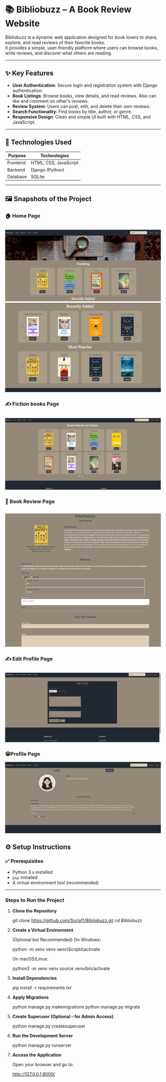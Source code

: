 # 📚 Bibliobuzz – A Book Review Website  

Bibliobuzz is a dynamic web application designed for book lovers to share, explore, and read reviews of their favorite books.  
It provides a simple, user-friendly platform where users can browse books, write reviews, and discover what others are reading.

---

## ✨ Key Features
- **User Authentication**: Secure login and registration system with Django authentication.  
- **Book Listings**: Browse books, view details, and read reviews. Also can like and comment on other's reviews.  
- **Review System**: Users can post, edit, and delete their own reviews.  
- **Search Functionality**: Find books by title, author, or genre.  
- **Responsive Design**: Clean and simple UI built with HTML, CSS, and JavaScript.  

---

## 🚀 Technologies Used

| Purpose      | Technologies              |
|-------------|--------------------------|
| Frontend    | HTML, CSS, JavaScript     |
| Backend     | Django (Python)           |
| Database    | SQLite                   |

---

## 🖼️ Snapshots of the Project
### 🏠 Home Page
![Home Page](./images/1.png)
![Home Page](./images/2.png)
---
### ✍️ Fiction books Page
![Fiction Page](./images/3.png)
---
### 📖 Book Review Page
![Book Review](./images/4.png)
---
### ✍️ Edit Profile Page
![Edit Profile](./images/5.png)
---
### 😁Profile Page
![Profile](./images/6.png)

## ⚙️ Setup Instructions

### ✅ Prerequisites
- Python 3.x installed  
- `pip` installed  
- A virtual environment tool (recommended)  

---

###  Steps to Run the Project

1. **Clone the Repository**

      git clone https://github.com/Surja11/Bibliobuzz.git
      cd Bibliobuzz

2. **Create a Virtual Environment**

      (Optional but Recommended)
      On Windows:

      python -m venv venv
      venv\Scripts\activate

      On macOS/Linux:

      python3 -m venv venv
      source venv/bin/activate


3. **Install Dependencies**

      pip install -r requirements.txt


4. **Apply Migrations**

      python manage.py makemigrations 
      python manage.py migrate


5. **Create Superuser (Optional – for Admin Access)**

      python manage.py createsuperuser


6. **Run the Development Server**

      python manage.py runserver


7. **Access the Application**

      Open your browser and go to:

      http://127.0.0.1:8000/
